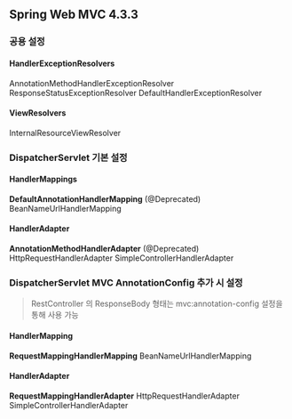 
## Spring Web MVC 4.3.3 

### 공용 설정

#### HandlerExceptionResolvers

AnnotationMethodHandlerExceptionResolver
ResponseStatusExceptionResolver
DefaultHandlerExceptionResolver

#### ViewResolvers

InternalResourceViewResolver

### DispatcherServlet 기본 설정

#### HandlerMappings

__DefaultAnnotationHandlerMapping__ (@Deprecated)
BeanNameUrlHandlerMapping

#### HandlerAdapter

__AnnotationMethodHandlerAdapter__ (@Deprecated)
HttpRequestHandlerAdapter
SimpleControllerHandlerAdapter

### DispatcherServlet MVC AnnotationConfig 추가 시 설정

> RestController 의 ResponseBody 형태는 mvc:annotation-config 설정을 통해 사용 가능

#### HandlerMapping

__RequestMappingHandlerMapping__
BeanNameUrlHandlerMapping

#### HandlerAdapter

__RequestMappingHandlerAdapter__
HttpRequestHandlerAdapter
SimpleControllerHandlerAdapter

